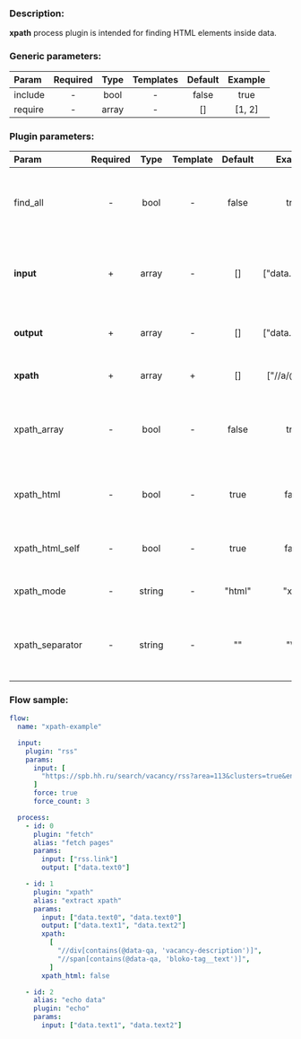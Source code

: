 ### Description:

**xpath** process plugin is intended for finding HTML elements inside data.

### Generic parameters:

| Param   | Required | Type  | Templates | Default | Example |
| :------ | :------: | :---: | :-------: | :-----: | :-----: |
| include |    -     | bool  |     -     |  false  |  true   |
| require |    -     | array |     -     |   []    | [1, 2]  |

### Plugin parameters:

| Param           | Required |  Type  | Template | Default |     Example     | Description                                                                     |
| :-------------- | :------: | :----: | :------: | :-----: | :-------------: | :------------------------------------------------------------------------------ |
| find_all        |    -     |  bool  |    -     |  false  |      true       | Patterns must be found in all selected [Datum](../../concept.md) fields.        |
| **input**       |    +     | array  |    -     |   []    | ["data.array0"] | List of [Datum](../../concept.md) fields with data. Might be text or file path. |
| **output**      |    +     | array  |    -     |   []    | ["data.array0"] | List of target [Datum](../../concept.md) fields.                                |
| **xpath**       |    +     | array  |    +     |   []    |  ["//a/@href"]  | List of [Xpath](https://en.wikipedia.org/wiki/XPath) queries.                   |
| xpath_array     |    -     |  bool  |    -     |  false  |      true       | Put nodes into array (output Datum field must be array).                        |
| xpath_html      |    -     |  bool  |    -     |  true   |      false      | Get nodes with HTML tags (only text by default).                                |
| xpath_html_self |    -     |  bool  |    -     |  true   |      false      | Include HTML tags of Xpath node.                                                |
| xpath_mode      |    -     | string |    -     | "html"  |      "xml"      | Xpath parse mode.                                                               |
| xpath_separator |    -     | string |    -     |   ""    |      "\n"       | Add a custom separator between found nodes.                                     |

### Flow sample:

```yaml
flow:
  name: "xpath-example"

  input:
    plugin: "rss"
    params:
      input: [
        "https://spb.hh.ru/search/vacancy/rss?area=113&clusters=true&enable_snippets=true&search_period=1&order_by=publication_time&text=.",
      ]
      force: true
      force_count: 3

  process:
    - id: 0
      plugin: "fetch"
      alias: "fetch pages"
      params:
        input: ["rss.link"]
        output: ["data.text0"]

    - id: 1
      plugin: "xpath"
      alias: "extract xpath"
      params:
        input: ["data.text0", "data.text0"]
        output: ["data.text1", "data.text2"]
        xpath:
          [
            "//div[contains(@data-qa, 'vacancy-description')]",
            "//span[contains(@data-qa, 'bloko-tag__text')]",
          ]
        xpath_html: false

    - id: 2
      alias: "echo data"
      plugin: "echo"
      params:
        input: ["data.text1", "data.text2"]
```
